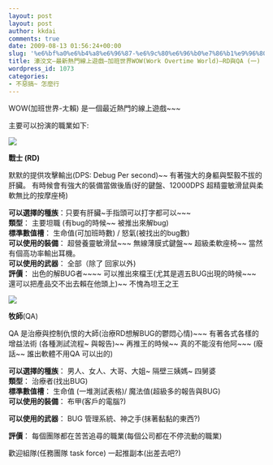 ```yaml
---
layout: post
layout: post
author: kkdai
comments: true
date: 2009-08-13 01:56:24+00:00
slug: '%e6%bf%a0%e6%b4%a8%e6%96%87-%e6%9c%80%e6%96%b0%e7%86%b1%e9%96%80%e7%b7%9a%e4%b8%8a%e9%81%8a%e6%88%b2%e5%8a%a0%e7%8f%ad%e4%b8%96%e7%95%8cwowwork-overtime-world-rd%e8%88%87qa-%e4%b8%80'
title: 濠洨文—最新熱門線上遊戲—加班世界WOW(Work Overtime World)—RD與QA (一)
wordpress_id: 1073
categories:
- 不惡搞~ 怎麼行
---
```


 

WOW(加班世界-ㄤ賴) 是一個最近熱門的線上遊戲~~~

 

主要可以扮演的職業如下:

 

 

[![](http://www.wowtaiwan.com.tw/03Gameguide/gameinfo/Classes/image/warrior.gif)](http://www.wowtaiwan.com.tw/03Gameguide/gameinfo/Classes/warrior/warrior.asp)

 

**戰士 (RD)**

 

默默的提供攻擊輸出(DPS: Debug Per second)~~ 有著強大的身軀與堅毅不拔的肝臟。 有時候會有強大的裝備當做後盾(好的鍵盤、12000DPS 超精靈敏滑鼠與柔軟無比的按摩座椅)

 

 

**可以選擇的種族**：只要有肝臟~手指頭可以打字都可以~~~       
**類型**： 主要坦職 (有bug的時候~~ 被推出來解bug)       
**標準數值槽**： 生命值(可加班時數) / 怒氣(被找出的bug數)       
**可以使用的裝備**： 超營養靈敏滑鼠~~~ 無線薄膜式鍵盤~~ 超級柔軟座椅~~ 當然有個高功率輸出耳機。       
**可以使用的武器**： 全部（除了 回家以外)       
**評價**： 出色的解BUG者~~~~ 可以推出來檔王(尤其是週五BUG出現的時候~~~ 還可以把產品交不出去賴在他頭上)~~ 不愧為坦王之王

 

 

 

[![](http://www.wowtaiwan.com.tw/03Gameguide/gameinfo/Classes/image/priest.gif)](http://www.wowtaiwan.com.tw/03Gameguide/gameinfo/Classes/priest/priest.asp)

 

**牧師**(QA)

 

QA 是治療與控制仇恨的大師(治療RD想解BUG的鬱悶心情)~~~ 有著各式各樣的增益法術 (各種測試流程~ 與報告)~~ 再推王的時候~~ 真的不能沒有他阿~~~ (廢話~~ 誰出軟體不用QA 可以出的)

 

 

**可以選擇的種族**： 男人、女人、大哥、大姐~ 隔壁三姨媽~ 四舅婆       
**類型**： 治療者(找出BUG)       
**標準數值槽**： 生命值 (一堆測試表格)/ 魔法值(超級多的報告與BUG)       
**可以使用的裝備**： 布甲(客戶的電腦?)

 

**可以使用的武器**： BUG 管理系統、神之手(抹著黏黏的東西?)

 

**評價**： 每個團隊都在苦苦追尋的職業(每個公司都在不停流動的職業)

 

 

 

 

 

 

歡迎組隊(任務團隊 task force) 一起推副本(出差去吧?)
